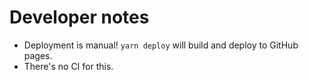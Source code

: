 # Developer notes

- Deployment is manual! `yarn deploy` will build and deploy to GitHub pages.
- There's no CI for this.
